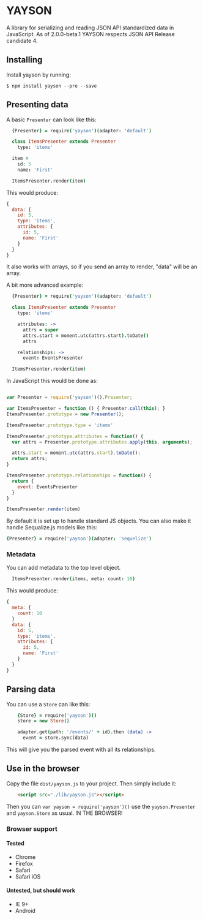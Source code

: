 # YAYSON

A library for serializing and reading JSON API standardized data in JavaScript. As of 2.0.0-beta.1 YAYSON respects JSON API Release candidate 4.

## Installing

Install yayson by running:

```
$ npm install yayson --pre --save
```

## Presenting data

A basic `Presenter` can look like this:

```coffee
  {Presenter} = require('yayson')(adapter: 'default')

  class ItemsPresenter extends Presenter
    type: 'items'

  item =
    id: 5
    name: 'First'

  ItemsPresenter.render(item)
```

This would produce:

```javascript
{
  data: {
    id: 5,
    type: 'items',
    attributes: {
      id: 5,
      name: 'First'
    }
  }
}
```

It also works with arrays, so if you send an array to render, "data" will
be an array.

A bit more advanced example:

```coffee
  {Presenter} = require('yayson')(adapter: 'default')

  class ItemsPresenter extends Presenter
    type: 'items'

    attributes: ->
      attrs = super
      attrs.start = moment.utc(attrs.start).toDate()
      attrs

    relationships: ->
      event: EventsPresenter

  ItemsPresenter.render(item)
```

In JavaScript this would be done as:

```javascript

var Presenter = require('yayson')().Presenter;

var ItemsPresenter = function () { Presenter.call(this); }
ItemsPresenter.prototype = new Presenter();

ItemsPresenter.prototype.type = 'items'

ItemsPresenter.prototype.attributes = function() {
  var attrs = Presenter.prototype.attributes.apply(this, arguments);

  attrs.start = moment.utc(attrs.start).toDate();
  return attrs;
}

ItemsPresenter.prototype.relationships = function() {
  return {
    event: EventsPresenter
  }
}

ItemsPresenter.render(item)
```

By default it is set up to handle standard JS objects. You can also make
it handle Sequalize.js models like this:

```coffee
{Presenter} = require('yayson')(adapter: 'sequelize')

```

### Metadata

You can add metadata to the top level object.

``` coffee
  ItemsPresenter.render(items, meta: count: 10)
```

This would produce:

```javascript
{
  meta: {
    count: 10
  }
  data: {
    id: 5,
    type: 'items',
    attributes: {
      id: 5,
      name: 'First'
    }
  }
}
```

## Parsing data

You can use a `Store` can like this:

```coffee
    {Store} = require('yayson')()
    store = new Store()

    adapter.get(path: '/events/' + id).then (data) ->
      event = store.sync(data)
```

This will give you the parsed event with all its relationships.


## Use in the browser

Copy the file `dist/yayson.js` to your project. Then simply include it:
```html
    <script src="./lib/yayson.js"></script>
```
Then you can `var yayson = require('yayson')()` use the `yayson.Presenter` and `yayson.Store` as usual. IN THE BROWSER!

### Browser support

#### Tested
- Chrome
- Firefox
- Safari
- Safari iOS

#### Untested, but should work
- IE 9+
- Android


